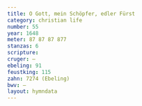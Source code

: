 ```yaml
---
title: O Gott, mein Schöpfer, edler Fürst
category: christian life
number: 55
year: 1648
meter: 87 87 87 877
stanzas: 6
scripture: 
cruger: —
ebeling: 91
feustking: 115
zahn: 7274 (Ebeling)
bwv: —
layout: hymndata
---
```

<br>

